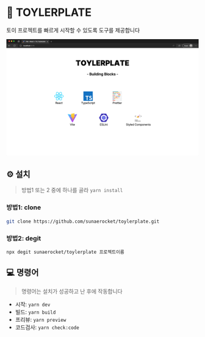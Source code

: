 # 🎉 TOYLERPLATE

토이 프로젝트를 빠르게 시작할 수 있도록 도구를 제공합니다

![Cover Image](/public/cover.png)

## ⚙️ 설치

> 방법1 또는 2 중에 하나를 골라 `yarn install`

### 방법1: clone

```bash
git clone https://github.com/sunaerocket/toylerplate.git
```

### 방법2: degit

```bash
npx degit sunaerocket/toylerplate 프로젝트이름
```

## 💻 명령어

> 명령어는 설치가 성공하고 난 후에 작동합니다

- 시작: `yarn dev`
- 빌드: `yarn build`
- 프리뷰: `yarn preview`
- 코드검사: `yarn check:code`
